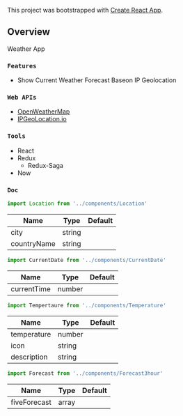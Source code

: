 This project was bootstrapped with [Create React App](https://github.com/facebook/create-react-app).

## Overview

Weather App

### `Features`

- Show Current Weather Forecast Baseon IP Geolocation

### `Web APIs`

- [OpenWeatherMap](https://openweathermap.org/)
- [IPGeoLocation.io](https://ipgeolocation.io/)

### `Tools`

- React
- Redux
    - Redux-Saga
- Now

### `Doc`

```js
import Location from '../components/Location'
```
Name       | Type     | Default
---------- | -------- | -------
city       | string   |
countryName| string   |


```js
import CurrentDate from '../components/CurrentDate'
```
Name       | Type     | Default
---------- | -------- | -------
currentTime| number   |


```js
import Tempertaure from '../components/Temperature'
```
Name       | Type     | Default
---------- | -------- | -------
temperature| number   |
icon       | string   |
description| string   |


```js
import Forecast from '../components/Forecast3hour'
```
Name        | Type     | Default
----------- | -------- | -------
fiveForecast| array    |

